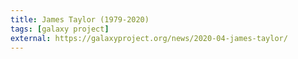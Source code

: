 ```yaml
---
title: James Taylor (1979-2020)
tags: [galaxy project]
external: https://galaxyproject.org/news/2020-04-james-taylor/
---
```

